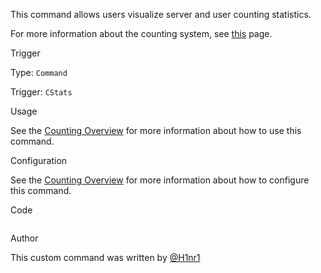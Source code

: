 This command allows users visualize server and user counting statistics.

For more information about the counting system, see [this](https://github.com/yagpdb-cc/yagpdb-cc/blob/master/website/docs/fun/counting/overview) page.

Trigger

Type: `Command`

Trigger: `CStats`

Usage

See the [Counting Overview]() for more information about how to use this command.

Configuration

See the [Counting Overview]() for more information about how to configure this command.

Code

```
```

Author

This custom command was written by [@H1nr1](https://github.com/H1nr1)
